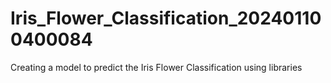 # Iris_Flower_Classification_202401100400084
Creating a model to predict the Iris Flower Classification using  libraries
